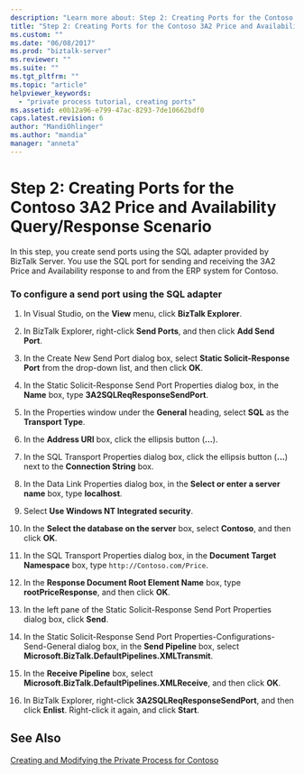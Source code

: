 ```yaml
---
description: "Learn more about: Step 2: Creating Ports for the Contoso 3A2 Price and Availability Query/Response Scenario"
title: "Step 2: Creating Ports for the Contoso 3A2 Price and Availability Query-Response Scenario using BizTalk Explorer | Microsoft Docs"
ms.custom: ""
ms.date: "06/08/2017"
ms.prod: "biztalk-server"
ms.reviewer: ""
ms.suite: ""
ms.tgt_pltfrm: ""
ms.topic: "article"
helpviewer_keywords: 
  - "private process tutorial, creating ports"
ms.assetid: e0b12a96-e799-47ac-8293-7de10662bdf0
caps.latest.revision: 6
author: "MandiOhlinger"
ms.author: "mandia"
manager: "anneta"
---
```

# Step 2: Creating Ports for the Contoso 3A2 Price and Availability Query/Response Scenario
In this step, you create send ports using the SQL adapter provided by BizTalk Server. You use the SQL port for sending and receiving the 3A2 Price and Availability response to and from the ERP system for Contoso.  
  
### To configure a send port using the SQL adapter  
  
1.  In Visual Studio, on the **View** menu, click **BizTalk Explorer**.  
  
2.  In BizTalk Explorer, right-click **Send Ports**, and then click **Add Send Port**.  
  
3.  In the Create New Send Port dialog box, select **Static Solicit-Response Port** from the drop-down list, and then click **OK**.  
  
4.  In the Static Solicit-Response Send Port Properties dialog box, in the **Name** box, type **3A2SQLReqResponseSendPort**.  
  
5.  In the Properties window under the **General** heading, select **SQL** as the **Transport Type**.  
  
6.  In the **Address URI** box, click the ellipsis button (**…**).  
  
7.  In the SQL Transport Properties dialog box, click the ellipsis button (**…**) next to the **Connection String** box.  
  
8.  In the Data Link Properties dialog box, in the **Select or enter a server name** box, type **localhost**.  
  
9. Select **Use Windows NT Integrated security**.  
  
10. In the **Select the database on the server** box, select **Contoso**, and then click **OK**.  
  
11. In the SQL Transport Properties dialog box, in the **Document Target Namespace** box, type `http://Contoso.com/Price`.
  
12. In the **Response Document Root Element Name** box, type **rootPriceResponse**, and then click **OK**.  
  
13. In the left pane of the Static Solicit-Response Send Port Properties dialog box, click **Send**.  
  
14. In the Static Solicit-Response Send Port Properties-Configurations-Send-General dialog box, in the **Send Pipeline** box, select **Microsoft.BizTalk.DefaultPipelines.XMLTransmit**.  
  
15. In the **Receive Pipeline** box, select **Microsoft.BizTalk.DefaultPipelines.XMLReceive**, and then click **OK**.  
  
16. In BizTalk Explorer, right-click **3A2SQLReqResponseSendPort**, and then click **Enlist**. Right-click it again, and click **Start**.  
  
## See Also  
 [Creating and Modifying the Private Process for Contoso](creating-and-modifying-the-private-process-for-contoso.md)
